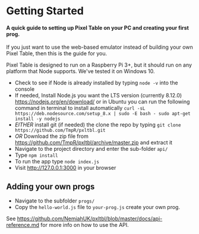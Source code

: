 # Getting Started
#### A quick guide to setting up Pixel Table on your PC and creating your first prog.

If you just want to use the web-based emulator instead of building your own Pixel Table, then this is the guide for you.

Pixel Table is designed to run on a Raspberry Pi 3+, but it should run on any platform that Node supports. We've tested it on Windows 10.

* Check to see if Node is already installed by typing `node -v` into the console
* If needed, Install Node.js you want the LTS version (currently 8.12.0) https://nodejs.org/en/download/ or 
in Ubuntu you can run the following command in terminal to install automatically `curl -sL https://deb.nodesource.com/setup_8.x | sudo -E bash - sudo apt-get install -y nodejs` 
* *EITHER* install git (if needed) the clone the repo by typing  `git clone https://github.com/TmpR/pxltbl.git`
* *OR* Download the zip file from https://github.com/TmpR/pxltbl/archive/master.zip and extract it
* Navigate to the project directory and enter the sub-folder `api/` 
* Type `npm install`
* To run the app type `node index.js`
* Visit http://127.0.0.1:3000 in your browser

## Adding your own progs

* Navigate to the subfolder `progs/`
* Copy the `hello-world.js` file to `your-prog.js` create your own prog.

See https://github.com/NemiahUK/pxltbl/blob/master/docs/api-reference.md for more info on how to use the API.
